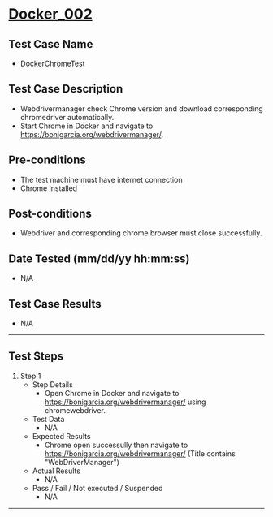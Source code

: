 # [Docker_002](https://github.com/bonigarcia/webdrivermanager-examples/tree/master/src/test/java/io/github/bonigarcia/wdm/test/basic/DockerChromeTest.java)
## Test Case Name
* DockerChromeTest
## Test Case Description
* Webdrivermanager check Chrome version and download corresponding chromedriver automatically.
* Start Chrome in Docker and navigate to https://bonigarcia.org/webdrivermanager/.
## Pre-conditions
* The test machine must have internet connection
* Chrome installed
## Post-conditions
* Webdriver and corresponding chrome browser must close successfully.
## Date Tested (mm/dd/yy hh:mm:ss)
* N/A
## Test Case Results
* N/A
---
## Test Steps
1. Step 1
	* Step Details
		* Open Chrome in Docker and navigate to https://bonigarcia.org/webdrivermanager/ using chromewebdriver.
	* Test Data
		* N/A
	* Expected Results
		* Chrome open successully then navigate to https://bonigarcia.org/webdrivermanager/ (Title contains "WebDriverManager")
	* Actual Results
		* N/A
	* Pass / Fail / Not executed / Suspended
		* N/A
---
